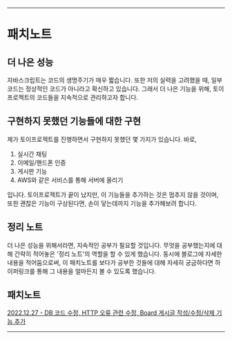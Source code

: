 
---
# 패치노트
## 더 나은 성능
자바스크립트는 코드의 생명주기가 매우 짧습니다. 또한 저의 실력을 고려했을 때, 일부 코드는 정상적인 코드가 아니라고 확신하고 있습니다. 그래서 더 나은 기능을 위해, 토이프로젝트의 코드들을 지속적으로 관리하고자 합니다.
## 구현하지 못했던 기능들에 대한 구현
제가 토이프로젝트를 진행하면서 구현하지 못했던 몇 가지가 있습니다. 바로,
1. 실시간 채팅
2. 이메일/핸드폰 인증
3. 게시판 기능
4. AWS와 같은 서비스를 통해 서버에 올리기

입니다. 토이프로젝트가 끝이 났지만, 이 기능들을 추가하는 것은 멈추지 않을 것이며, 또한 괜찮은 기능이 구상된다면, 손이 닿는데까지 기능을 추가해보려 합니다.
## 정리 노트
더 나은 성능을 위해서라면, 지속적인 공부가 필요할 것입니다. 무엇을 공부했는지에 대해 간략히 적어놓은 '정리 노트'의 역할을 할 수 있게 했습니다. 동시에 블로그에 자세한 내용을 적어둠으로써, 이 패치노트를 보다가 공부한 것들에 대해 자세히 궁금하다면 하이퍼링크를 통해 그 내용을 얼마든지 볼 수 있도록 했습니다.

## 패치노트
[2022.12.27 - DB 코드 수정, HTTP 오류 관련 수정, Board 게시글 작성/수정/삭제 기능 추가](20221227/20221227.md)

---